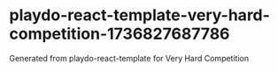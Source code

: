 # playdo-react-template-very-hard-competition-1736827687786
Generated from playdo-react-template for Very Hard Competition
